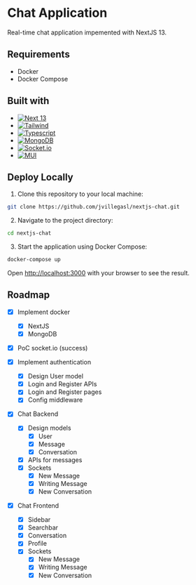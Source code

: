 # Chat Application

Real-time chat application impemented with NextJS 13.

## Requirements

-   Docker
-   Docker Compose

## Built with

-   [![Next 13][Next.js]][Next-url]
-   [![Tailwind][Tailwind]][Tailwind-url]
-   [![Typescript][Typescript]][Typescript-url]
-   [![MongoDB][MongoDB]][MongoDB-url]
-   [![Socket.io][Socket.io]][Socket.io-url]
-   [![MUI][MUI]][MUI-url]

## Deploy Locally

1. Clone this repository to your local machine:

```bash
git clone https://github.com/jvillegasl/nextjs-chat.git
```

2. Navigate to the project directory:

```bash
cd nextjs-chat
```

3. Start the application using Docker Compose:

```bash
docker-compose up
```

Open [http://localhost:3000](http://localhost:3000) with your browser to see the result.

## Roadmap

-   [x] Implement docker
    -   [x] NextJS
    -   [x] MongoDB
-   [x] PoC socket.io (success)
-   [x] Implement authentication
    -   [x] Design User model
    -   [x] Login and Register APIs
    -   [x] Login and Register pages
    -   [x] Config middleware
-   [x] Chat Backend

    -   [x] Design models
        -   [x] User
        -   [x] Message
        -   [x] Conversation
    -   [x] APIs for messages
    -   [x] Sockets
        -   [x] New Message
        -   [x] Writing Message
        -   [x] New Conversation

-   [x] Chat Frontend
    -   [x] Sidebar
    -   [x] Searchbar
    -   [x] Conversation
    -   [x] Profile
    -   [x] Sockets
        -   [x] New Message
        -   [x] Writing Message
        -   [x] New Conversation

<!-- MARKDOWN LINKS & IMAGES -->

[Next.js]: https://img.shields.io/badge/next.js%2013-000000?style=for-the-badge&logo=nextdotjs&logoColor=white
[Next-url]: https://nextjs.org/

<!--  -->

[Tailwind]: https://img.shields.io/badge/Tailwind_CSS-38B2AC?style=for-the-badge&logo=tailwind-css&logoColor=white
[Tailwind-url]: https://tailwindcss.com/

<!--  -->

[Typescript]: https://img.shields.io/badge/TypeScript-007ACC?style=for-the-badge&logo=typescript&logoColor=white
[Typescript-url]: https://www.typescriptlang.org/

<!--  -->

[MongoDB]: https://img.shields.io/badge/MongoDB-4EA94B?style=for-the-badge&logo=mongodb&logoColor=white
[MongoDB-url]: https://www.mongodb.com/es

<!--  -->

[Socket.io]: https://img.shields.io/badge/Socket.io-black?style=for-the-badge&logo=socket.io&badgeColor=010101
[Socket.io-url]: https://socket.io/

<!--  -->

[MUI]: https://img.shields.io/badge/Material--UI-0081CB?style=for-the-badge&logo=mui&logoColor=white
[MUI-url]: https://mui.com/
